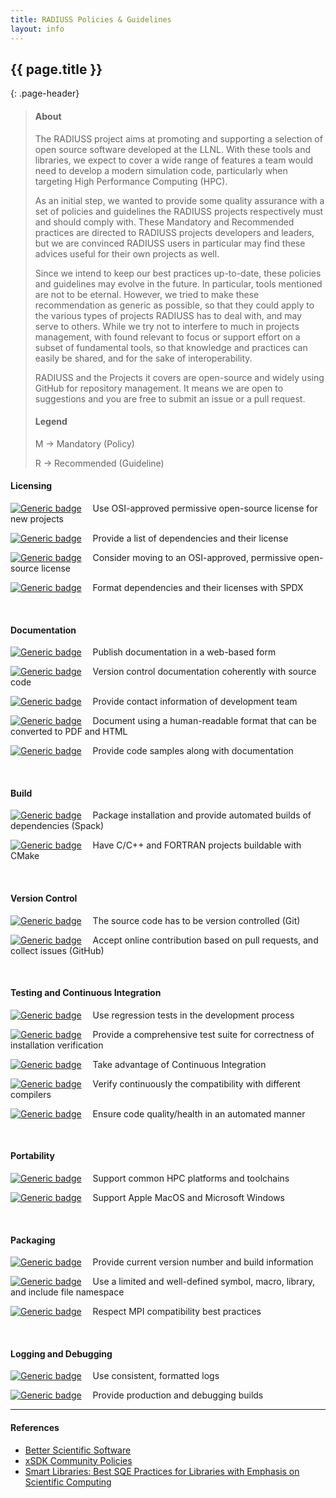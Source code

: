 ```yaml
---
title: RADIUSS Policies & Guidelines
layout: info
---
```


## {{ page.title }}
{: .page-header}

<!--
Prepared by LLNL under Contract DE-AC52-07NA27344.

This document was prepared as an account of work sponsored by an agency of the United States government. Neither the United States government nor Lawrence Livermore National Security, LLC, nor any of their employees makes any warranty, expressed or implied, or assumes any legal liability or responsibility for the accuracy, completeness, or usefulness of any information, apparatus, product, or process disclosed, or represents that its use would not infringe privately owned rights. Reference herein to any specific commercial product, process, or service by trade name, trademark, manufacturer, or otherwise does not necessarily constitute or imply its endorsement, recommendation, or favoring by the United States government or Lawrence Livermore National Security, LLC. The views and opinions of authors expressed herein do not necessarily state or reflect those of the United States government or Lawrence Livermore National Security, LLC, and shall not be used for advertising or product endorsement purposes.

LLNL-TR-781103

IM #975025
-->


>#### About
>
>The RADIUSS project aims at promoting and supporting a selection of open source software developed at the LLNL. With these tools and libraries, we expect to cover a wide range of features a team would need to develop a modern simulation code, particularly when targeting High Performance Computing (HPC). 
>
>As an initial step, we wanted to provide some quality assurance with a set of policies and guidelines the RADIUSS projects respectively must and should comply with. These Mandatory and Recommended practices are directed to RADIUSS projects developers and leaders, but we are convinced RADIUSS users in particular may find these advices useful for their own projects as well.
>
>Since we intend to keep our best practices up-to-date, these policies and guidelines may evolve in the future. In particular, tools mentioned are not to be eternal. However, we tried to make these recommendation as generic as possible, so that they could apply to the various types of projects RADIUSS has to deal with, and may serve to others. While we try not to interfere to much in projects management, with found relevant to focus or support effort on a subset of fundamental tools, so that knowledge and practices can easily be shared, and for the sake of interoperability.
>
>RADIUSS and the Projects it covers are open-source and widely using GitHub for repository management. It means we are open to suggestions and you are free to submit an issue or a pull request.
>
>#### Legend
>
>M → Mandatory (Policy)
>
>R → Recommended (Guideline)


#### Licensing

[![Generic badge](https://img.shields.io/badge/M.lic-1-blue.svg)](/radiuss/policies/licensing/) &emsp;Use OSI-approved permissive open-source license for new projects

[![Generic badge](https://img.shields.io/badge/M.lic-2-blue.svg)](/radiuss/policies/licensing/) &emsp;Provide a list of dependencies and their license

[![Generic badge](https://img.shields.io/badge/R.lic-3-blue.svg)](/radiuss/policies/licensing/) &emsp;Consider moving to an OSI-approved, permissive open-source license

[![Generic badge](https://img.shields.io/badge/R.lic-4-blue.svg)](/radiuss/policies/licensing/) &emsp;Format dependencies and their licenses with SPDX

&nbsp;

#### Documentation

[![Generic badge](https://img.shields.io/badge/M.doc-1-blue.svg)](/radiuss/policies/documentation/) &emsp;Publish documentation in a web-based form

[![Generic badge](https://img.shields.io/badge/M.doc-2-blue.svg)](/radiuss/policies/documentation/) &emsp;Version control documentation coherently with source code

[![Generic badge](https://img.shields.io/badge/M.doc-3-blue.svg)](/radiuss/policies/documentation/) &emsp;Provide contact information of development team

[![Generic badge](https://img.shields.io/badge/R.doc-4-blue.svg)](/radiuss/policies/documentation/) &emsp;Document using a human-readable format that can be converted to PDF and HTML

[![Generic badge](https://img.shields.io/badge/R.doc-5-blue.svg)](/radiuss/policies/documentation/) &emsp;Provide code samples along with documentation

&nbsp;

#### Build

[![Generic badge](https://img.shields.io/badge/M.bui-1-blue.svg)](/radiuss/policies/build/) &emsp;Package installation and provide automated builds of dependencies (Spack)

[![Generic badge](https://img.shields.io/badge/R.bui-2-blue.svg)](/radiuss/policies/build/) &emsp;Have C/C++ and FORTRAN projects buildable with CMake

&nbsp;

#### Version Control

[![Generic badge](https://img.shields.io/badge/M.ver-1-blue.svg)](/radiuss/policies/version-control/) &emsp;The source code has to be version controlled (Git)

[![Generic badge](https://img.shields.io/badge/M.ver-2-blue.svg)](/radiuss/policies/version-control/) &emsp;Accept online contribution based on pull requests, and collect issues (GitHub)

&nbsp;

#### Testing and Continuous Integration

[![Generic badge](https://img.shields.io/badge/M.tes-1-blue.svg)](/radiuss/policies/tests-ci/) &emsp;Use regression tests in the development process

[![Generic badge](https://img.shields.io/badge/M.tes-2-blue.svg)](/radiuss/policies/tests-ci/) &emsp;Provide a comprehensive test suite for correctness of installation verification

[![Generic badge](https://img.shields.io/badge/M.tes-3-blue.svg)](/radiuss/policies/tests-ci/) &emsp;Take advantage of Continuous Integration

[![Generic badge](https://img.shields.io/badge/R.tes-4-blue.svg)](/radiuss/policies/tests-ci/) &emsp;Verify continuously the compatibility with different compilers

[![Generic badge](https://img.shields.io/badge/R.tes-5-blue.svg)](/radiuss/policies/tests-ci/) &emsp;Ensure code quality/health in an automated manner

&nbsp;

#### Portability

[![Generic badge](https://img.shields.io/badge/M.por-1-blue.svg)](/radiuss/policies/portability/) &emsp;Support common HPC platforms and toolchains

[![Generic badge](https://img.shields.io/badge/R.por-2-blue.svg)](/radiuss/policies/portability/) &emsp;Support Apple MacOS and Microsoft Windows

&nbsp;

#### Packaging

[![Generic badge](https://img.shields.io/badge/M.pac-1-blue.svg)](/radiuss/policies/packaging/) &emsp;Provide current version number and build information

[![Generic badge](https://img.shields.io/badge/R.pac-2-blue.svg)](/radiuss/policies/packaging/) &emsp;Use a limited and well-defined symbol, macro, library, and include file namespace

[![Generic badge](https://img.shields.io/badge/M.pac-3-blue.svg)](/radiuss/policies/packaging/) &emsp;Respect MPI compatibility best practices

&nbsp;

#### Logging and Debugging

[![Generic badge](https://img.shields.io/badge/R.log-1-blue.svg)](/radiuss/policies/logging-debugging/) &emsp;Use consistent, formatted logs

[![Generic badge](https://img.shields.io/badge/R.log-2-blue.svg)](/radiuss/policies/logging-debugging/) &emsp;Provide production and debugging builds

---

#### References

- [Better Scientific Software](https://bssw.io)
- [xSDK Community Policies](https://xsdk.info/policies)
- [Smart Libraries: Best SQE Practices for Libraries with Emphasis on Scientific Computing](https://www.osti.gov/biblio/936460)
